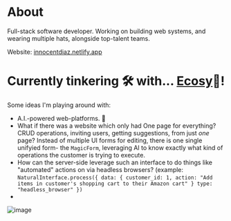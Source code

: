 # About
Full-stack software developer. Working on building web systems, and wearing multiple hats, alongside top-talent teams.

Website: [innocentdiaz.netlify.app](https://innocentdiaz.netlify.app)
# Currently tinkering 🛠️ with... [Ecosy](https://github.com/john-diaz/ecosy)🍃!
Some ideas I'm playing around with:
 - A.I.-powered web-platforms. 🤖
 - What if there was a website which only had One page for everything? CRUD operations, inviting users, getting suggestions, from just *one* page? Instead of multiple UI forms for editing, there is one single unifyied form- the `MagicForm`, leveraging AI to know exactly what kind of operations the customer is trying to execute.
 - How can the server-side leverage such an interface to do things like "automated" actions on via headless browsers? (example: `NaturalInterface.process({ data: { customer_id: 1, action: "Add items in customer's shopping cart to their Amazon cart" } type: "headless_browser" })`
 - 
![image](https://github.com/john-diaz/john-diaz/assets/30275860/ebecb02e-1e0e-42cc-910f-b07655de689d)
